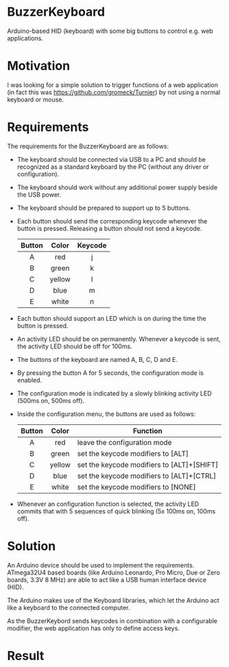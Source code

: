 # BuzzerKeyboard
Arduino-based HID (keyboard) with some big buttons to control e.g. web applications.

# Motivation
I was looking for a simple solution to trigger functions of a web application (in fact this was https://github.com/gromeck/Turnier)
by not using a normal keyboard or mouse.

# Requirements
The requirements for the BuzzerKeyboard are as follows:
- The keyboard should be connected via USB to a PC and should be recognized as a standard keyboard by the PC (without any driver or configuration).
- The keyboard should work without any additional power supply beside the USB power.
- The keyboard should be prepared to support up to 5 buttons.
- Each button should send the corresponding keycode whenever the button is pressed. Releasing a button should not send a keycode.

  | Button | Color  | Keycode |
  | :-: | :-: | :-: |
  |   A    | red    | j       |
  |   B    | green  | k       |
  |   C    | yellow | l       |
  |   D    | blue   | m       |
  |   E    | white  | n       |

- Each button should support an LED which is on during the time the button is pressed.
- An activity LED should be on permanently. Whenever a keycode is sent, the activity LED should be off for 100ms.
- The buttons of the keyboard are named A, B, C, D and E.
- By pressing the button A for 5 seconds, the configuration mode is enabled.
- The configuration mode is indicated by a slowly blinking activity LED (500ms on, 500ms off).
- Inside the configuration menu, the buttons are used as follows:

  | Button | Color  | Function                                   |
  | :-:    | :-:    |--------------------------------------------|
  |   A    | red    | leave the configuration mode               |
  |   B    | green  | set the keycode modifiers to [ALT]         |
  |   C    | yellow | set the keycode modifiers to [ALT]+[SHIFT] |
  |   D    | blue   | set the keycode modifiers to [ALT]+[CTRL]  |
  |   E    | white  | set the keycode modifiers to [NONE]        |

- Whenever an configuration function is selected, the activity LED commits that with 5 sequences of quick blinking (5x 100ms on, 100ms off).

# Solution

An Arduino device should be used to implement the requirements.
ATmega32U4 based boards (like Arduino Leonardo, Pro Micro, Due or Zero boards, 3.3V 8 MHz) are able to act like a USB human interface device (HID).

The Arduino makes use of the Keyboard libraries, which let the Arduino act like a keyboard to the connected computer.

As the BuzzerKeybord sends keycodes in combination with a configurable modifier, the web application has only to define access keys.

# Result

